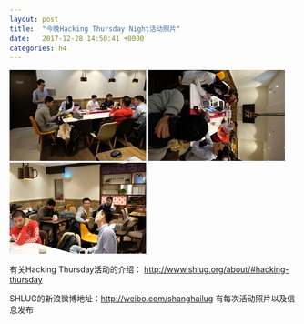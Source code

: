 ```yaml
---
layout: post
title:  "今晚Hacking Thursday Night活动照片"
date:   2017-12-28 14:50:41 +0000
categories: h4
---
```


[<img src='https://raw.githubusercontent.com/shanghailug/res2017/master/hc28.h4/hc28_2107_2200+08.240x160.jpg'>](https://raw.githubusercontent.com/shanghailug/res2017/master/hc28.h4/hc28_2107_2200+08.JPG)
[<img src='https://raw.githubusercontent.com/shanghailug/res2017/master/hc28.h4/hc28_2109_4500+08.240x160.jpg'>](https://raw.githubusercontent.com/shanghailug/res2017/master/hc28.h4/hc28_2109_4500+08.JPG)
[<img src='https://raw.githubusercontent.com/shanghailug/res2017/master/hc28.h4/hc28_2117_2400+08.240x160.jpg'>](https://raw.githubusercontent.com/shanghailug/res2017/master/hc28.h4/hc28_2117_2400+08.JPG)

有关Hacking Thursday活动的介绍：
http://www.shlug.org/about/#hacking-thursday

SHLUG的新浪微博地址：http://weibo.com/shanghailug 有每次活动照片以及信息发布


